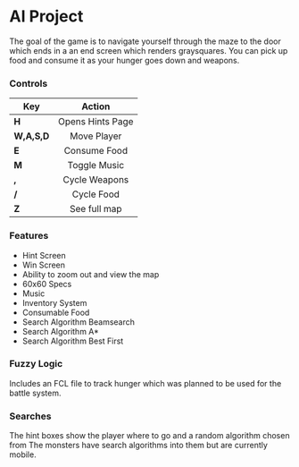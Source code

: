 # AI Project

The goal of the game is to navigate yourself through the maze to the door which ends in a an end screen which renders graysquares. You can pick up food and consume it as your hunger goes down and weapons.

### Controls

| Key               | Action            |
| ------------------|:-----------------:|
| **H**             | Opens Hints Page  | 
| **W,A,S,D**       | Move Player       |
| **E**             | Consume Food      |
| **M**             | Toggle Music      |
| **,**             | Cycle Weapons     |
| **/**             | Cycle Food        |
| **Z**             | See full map      |

### Features

* Hint Screen
* Win Screen
* Ability to zoom out and view the map
* 60x60 Specs
* Music
* Inventory System
* Consumable Food
* Search Algorithm Beamsearch
* Search Algorithm A*
* Search Algorithm Best First

### Fuzzy Logic

Includes an FCL file to track hunger which was planned to be used for the battle system.

### Searches

The hint boxes show the player where to go and a random algorithm chosen from 
The monsters have search algorithms into them but are currently mobile.
